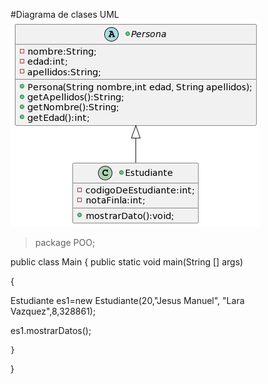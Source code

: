 #Diagrama de clases UML
![diagrama](Persona.png)
>package POO;

public class Main {
public static void main(String [] args)

{

Estudiante es1=new Estudiante(20,"Jesus Manuel", "Lara Vazquez",8,328861);

es1.mostrarDatos();



    }
}
